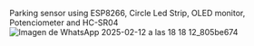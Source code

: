 Parking sensor using ESP8266, Circle Led Strip, OLED monitor, Potenciometer and HC-SR04
![Imagen de WhatsApp 2025-02-12 a las 18 18 12_805be674](https://github.com/user-attachments/assets/bf70ced9-f359-467d-889b-450de7fbe419)
